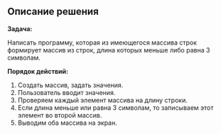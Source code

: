 ## Описание решения


**Задача:**

Написать программу, которая из имеющегося массива строк формирует массив из строк, длина которых
меньше либо равна 3 символам. 

**Порядок действий:**
1. Создать массив, задать значения.
2. Пользователь вводит значения.
3. Проверяем каждый элемент массива на длину строки.
4. Если длина меньше или равна 3 символам, то записываем этот элемент во второй массив.
5. Выводим оба массива на экран.